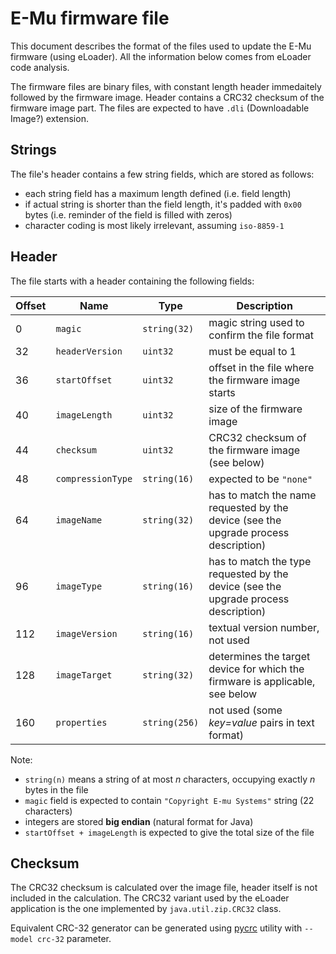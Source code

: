 # E-Mu firmware file

This document describes the format of the files used to update the E-Mu firmware (using eLoader). All the information below comes from eLoader code analysis.

The firmware files are binary files, with constant length header immedaitely followed by the firmware image. Header contains a CRC32 checksum of the firmware image part. The files are expected to have `.dli` (Downloadable Image?) extension.

## Strings

The file's header contains a few string fields, which are stored as follows:

 * each string field has a maximum length defined (i.e. field length)
 * if actual string is shorter than the field length, it's padded with `0x00` bytes (i.e. reminder of the field is filled with zeros)
 * character coding is most likely irrelevant, assuming `iso-8859-1` 

## Header

The file starts with a header containing the following fields:


| Offset | Name              | Type          | Description                                        |
|--------|-------------------|---------------|----------------------------------------------------|
| 0      | `magic`           | `string(32)`  | magic string used to confirm the file format       |
| 32     | `headerVersion`   | `uint32`      | must be equal to 1                                 |
| 36     | `startOffset`     | `uint32`      | offset in the file where the firmware image starts |
| 40     | `imageLength`     | `uint32`      | size of the firmware image                         |
| 44     | `checksum`        | `uint32`      | CRC32 checksum of the firmware image (see below)   |
| 48     | `compressionType` | `string(16)`  | expected to be `"none"`                            |
| 64     | `imageName`       | `string(32)`  | has to match the name requested by the device (see the upgrade process description) |
| 96     | `imageType`       | `string(16)`  | has to match the type requested by the device (see the upgrade process description) |
| 112    | `imageVersion`    | `string(16)`  | textual version number, not used |
| 128    | `imageTarget`     | `string(32)`  | determines the target device for which the firmware is applicable, see below |
| 160    | `properties`      | `string(256)` | not used (some *key=value* pairs in text format)   |

Note:

 * `string(n)` means a string of at most *n* characters, occupying exactly *n* bytes in the file
 * `magic` field is expected to contain `"Copyright E-mu Systems"` string (22 characters)
 * integers are stored **big endian** (natural format for Java)
 * `startOffset + imageLength` is expected to give the total size of the file

## Checksum

The CRC32 checksum is calculated over the image file, header itself is not included in the calculation. The CRC32 variant used by the eLoader application is the one implemented by `java.util.zip.CRC32` class. 

Equivalent CRC-32 generator can be generated using [pycrc]([http://www.tty1.net/pycrc/) utility with `--model crc-32` parameter.
